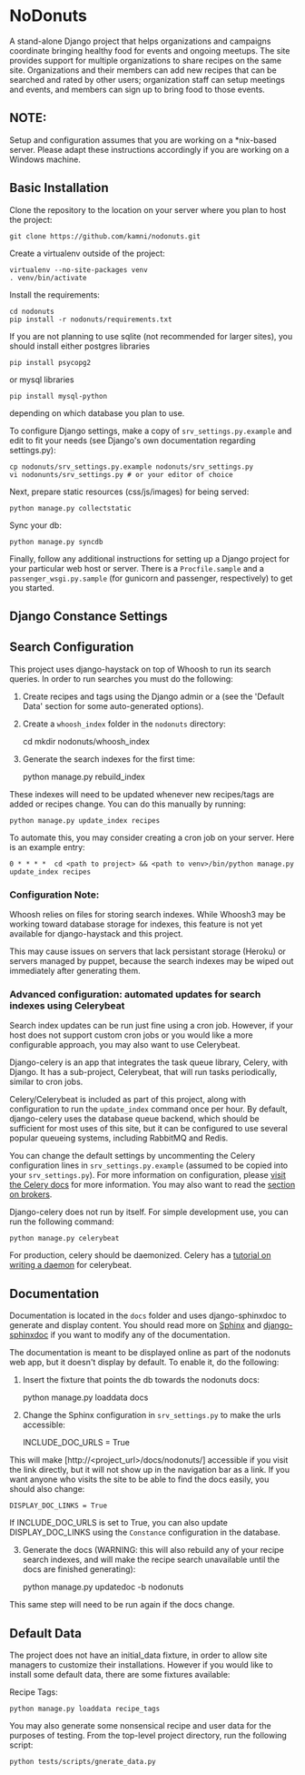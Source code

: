 # NoDonuts

A stand-alone Django project that helps organizations and campaigns coordinate
bringing healthy food for events and ongoing meetups. The site provides support
for multiple organizations to share recipes on the same site. Organizations and
their members can add new recipes that can be searched and rated by other
users; organization staff can setup meetings and events, and members can sign
up to bring food to those events.

## NOTE:

Setup and configuration assumes that you are working on a *nix-based server.
Please adapt these instructions accordingly if you are working on a Windows
machine.

## Basic Installation

Clone the repository to the location on your server where you plan to host the
project:

    git clone https://github.com/kamni/nodonuts.git

Create a virtualenv outside of the project:

    virtualenv --no-site-packages venv
    . venv/bin/activate

Install the requirements:

    cd nodonuts
    pip install -r nodonuts/requirements.txt

If you are not planning to use sqlite (not recommended for larger sites), you
should install either postgres libraries

    pip install psycopg2

or mysql libraries

    pip install mysql-python

depending on which database you plan to use.

To configure Django settings, make a copy of `srv_settings.py.example` and
edit to fit your needs (see Django's own documentation regarding settings.py):

    cp nodonuts/srv_settings.py.example nodonuts/srv_settings.py
    vi nodonunts/srv_settings.py # or your editor of choice

Next, prepare static resources (css/js/images) for being served:

    python manage.py collectstatic

Sync your db:

    python manage.py syncdb

Finally, follow any additional instructions for setting up a Django project for
your particular web host or server. There is a `Procfile.sample` and a
`passenger_wsgi.py.sample` (for gunicorn and passenger, respectively) to get
you started.

## Django Constance Settings

## Search Configuration

This project uses django-haystack on top of Whoosh to run its search queries.
In order to run searches you must do the following:

1. Create recipes and tags using the Django admin or a (see the 'Default Data'
section for some auto-generated options).

2. Create a `whoosh_index` folder in the `nodonuts` directory:

    cd <path-to-nodonuts-project>
    mkdir nodonuts/whoosh_index

3. Generate the search indexes for the first time:

    python manage.py rebuild_index

These indexes will need to be updated whenever new recipes/tags are added or
recipes change.  You can do this manually by running:

    python manage.py update_index recipes

To automate this, you may consider creating a cron job on your server. Here is
an example entry:

    0 * * * *  cd <path to project> && <path to venv>/bin/python manage.py update_index recipes

### Configuration Note:

Whoosh relies on files for storing search indexes. While Whoosh3 may be
working toward database storage for indexes, this feature is not yet available
for django-haystack and this project.

This may cause issues on servers that lack persistant storage (Heroku) or
servers managed by puppet, because the search indexes may be wiped out
immediately after generating them.

### Advanced configuration: automated updates for search indexes using Celerybeat

Search index updates can be run just fine using a cron job. However, if your
host does not support custom cron jobs or you would like a more configurable
approach, you may also want to use Celerybeat.

Django-celery is an app that integrates the task queue library, Celery, with
Django. It has a sub-project, Celerybeat, that will run tasks periodically,
similar to cron jobs.

Celery/Celerybeat is included as part of this project, along with configuration
to run the `update_index` command once per hour. By default, django-celery uses
the database queue backend, which should be sufficient for most uses of this
site, but it can be configured to use several popular queueing systems,
including RabbitMQ and Redis.

You can change the default settings by uncommenting the Celery configuration
lines in `srv_settings.py.example` (assumed to be copied into your
`srv_settings.py`). For more information on configuration, please
[visit the Celery docs](http://celery.readthedocs.org/en/latest/django/index.html)
for more information. You may also want to read the
[section on brokers](http://docs.celeryproject.org/en/latest/getting-started/brokers/index.html).

Django-celery does not run by itself. For simple development use, you can run
the following command:

    python manage.py celerybeat

For production, celery should be daemonized. Celery has a
[tutorial on writing a daemon](http://celery.readthedocs.org/en/latest/tutorials/daemonizing.html?highlight=celerybeat%20daemon)
for celerybeat.

## Documentation

Documentation is located in the `docs` folder and uses django-sphinxdoc to
generate and display content. You should read more on [Sphinx](http://sphinx-doc.org/)
and [django-sphinxdoc](https://bitbucket.org/ssc/django-sphinxdoc) if you want
to modify any of the documentation.

The documentation is meant to be displayed online as part of the nodonuts web
app, but it doesn't display by default. To enable it, do the following:

1. Insert the fixture that points the db towards the nodonuts docs:

    python manage.py loaddata docs

2. Change the Sphinx configuration in `srv_settings.py` to make the urls
accessible:

    INCLUDE_DOC_URLS = True

This will make [http://<project_url>/docs/nodonuts/] accessible if you visit
the link directly, but it will not show up in the navigation bar as a link. If
you want anyone who visits the site to be able to find the docs easily, you
should also change:

    DISPLAY_DOC_LINKS = True

If INCLUDE_DOC_URLS is set to True, you can also update DISPLAY_DOC_LINKS
using the `Constance` configuration in the database.

3. Generate the docs (WARNING: this will also rebuild any of your recipe search
indexes, and will make the recipe search unavailable until the docs are
finished generating):

    python manage.py updatedoc -b nodonuts

This same step will need to be run again if the docs change.

## Default Data

The project does not have an initial_data fixture, in order to allow site
managers to customize their installations. However if you would like to install
some default data, there are some fixtures available:

Recipe Tags:

    python manage.py loaddata recipe_tags

You may also generate some nonsensical recipe and user data for the purposes of
testing. From the top-level project directory, run the following script:

    python tests/scripts/gnerate_data.py
